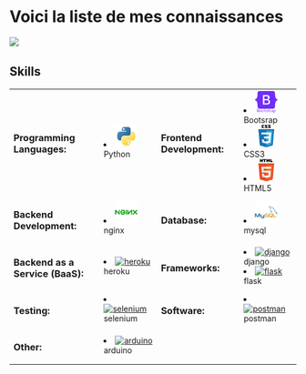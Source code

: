 # Voici la liste de mes connaissances

![](https://geps.dev/progress/70)

## Skills

<table>
  <tr>
    <td><h3>Programming Languages:</h3></td>
    <td>
      <li>
      <a href="https://www.python.org" target="_blank" rel="noreferrer">
        <img src="https://raw.githubusercontent.com/devicons/devicon/master/icons/python/python-original.svg" alt="python" width="40" height="40"/>
      </a>Python
        </li>
    </td>
    <td><h3>Frontend Development:</h3></td>
    <td>
      <li>
      <a href="https://getbootstrap.com" target="_blank" rel="noreferrer">
        <img src="https://raw.githubusercontent.com/devicons/devicon/master/icons/bootstrap/bootstrap-plain-wordmark.svg" alt="bootstrap" width="40" height="40"/>
      </a>Bootsrap
        </li>
      <li>
      <a href="https://www.w3schools.com/css/" target="_blank" rel="noreferrer">
        <img src="https://raw.githubusercontent.com/devicons/devicon/master/icons/css3/css3-original-wordmark.svg" alt="css3" width="40" height="40"/>
      </a>CSS3
        </li>
      <li>
      <a href="https://www.w3.org/html/" target="_blank" rel="noreferrer">
        <img src="https://raw.githubusercontent.com/devicons/devicon/master/icons/html5/html5-original-wordmark.svg" alt="html5" width="40" height="40"/>
      </a>HTML5
        </li>
    </td>
  </tr>
  <tr>
    <td><h3>Backend Development:</h3></td>
    <td>
      <li>
      <a href="https://www.nginx.com" target="_blank" rel="noreferrer">
        <img src="https://raw.githubusercontent.com/devicons/devicon/master/icons/nginx/nginx-original.svg" alt="nginx" width="40" height="40"/>
      </a> nginx
        </li>
    </td>
    <td><h3>Database:</h3></td>
    <td>
      <li>
      <a href="https://www.mysql.com" target="_blank" rel="noreferrer">
        <img src="https://raw.githubusercontent.com/devicons/devicon/master/icons/mysql/mysql-original-wordmark.svg" alt="mysql" width="40" height="40"/>
      </a> mysql
        </li>
    </td>
  </tr>
  <tr>
    <td><h3>Backend as a Service (BaaS):</h3></td>
    <td>
      <li>
      <a href="https://heroku.com" target="_blank" rel="noreferrer">
        <img src="https://www.vectorlogo.zone/logos/heroku/heroku-icon.svg" alt="heroku" width="40" height="40"/>
      </a> heroku</li>
    </td>
    <td><h3>Frameworks:</h3></td>
    <td>
      <li>
      <a href="https://www.djangoproject.com/" target="_blank" rel="noreferrer">
        <img src="https://cdn.worldvectorlogo.com/logos/django.svg" alt="django" width="40" height="40"/>
      </a> django   
      </li>
        <li>
      <a href="https://flask.palletsprojects.com/" target="_blank" rel="noreferrer">
        <img src="https://www.vectorlogo.zone/logos/pocoo_flask/pocoo_flask-icon.svg" alt="flask" width="40" height="40"/>
      </a> flask </li>
    </td>
  </tr>
  <tr>
    <td><h3>Testing:</h3></td>
    <td><li>
      <a href="https://www.selenium.dev" target="_blank" rel="noreferrer">
        <img src="https://raw.githubusercontent.com/detain/svg-logos/780f25886640cef088af994181646db2f6b1a3f8/svg/selenium-logo.svg" alt="selenium" width="40" height="40"/>
      </a> selenium</li>
    </td>
    <td><h3>Software:</h3></td>
    <td><li>
      <a href="https://postman.com" target="_blank" rel="noreferrer">
        <img src="https://www.vectorlogo.zone/logos/getpostman/getpostman-icon.svg" alt="postman" width="40" height="40"/>
      </a> postman</li>
    </td>
  </tr>
  <tr>
    <td><h3>Other:</h3></td>
    <td><li>
      <a href="https://www.arduino.cc/" target="_blank" rel="noreferrer">
        <img src="https://cdn.worldvectorlogo.com/logos/arduino-1.svg" alt="arduino" width="40" height="40"/>
      </a> arduino</li>
    </td>
  </tr>
</table>
